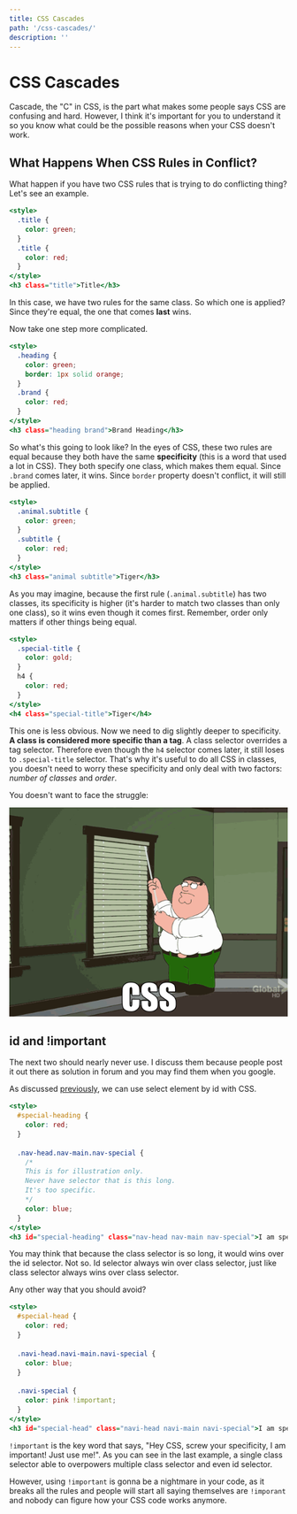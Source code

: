 ```yaml
---
title: CSS Cascades
path: '/css-cascades/'
description: ''
---
```


# CSS Cascades

Cascade, the "C" in CSS, is the part what makes some people says CSS are confusing and hard. However, I think it's important for you to understand it so you know what could be the possible reasons when your CSS doesn't work.

## What Happens When CSS Rules in Conflict?

What happen if you have two CSS rules that is trying to do conflicting thing? Let's see an example.

```htm
<style>
  .title {
    color: green;
  }
  .title {
    color: red;
  }
</style>
<h3 class="title">Title</h3>
```

In this case, we have two rules for the same class. So which one is applied? Since they're equal, the one that comes **last** wins.

Now take one step more complicated.

```htm
<style>
  .heading {
    color: green;
    border: 1px solid orange;
  }
  .brand {
    color: red;
  }
</style>
<h3 class="heading brand">Brand Heading</h3>
```

So what's this going to look like? In the eyes of CSS, these two rules are equal because they both have the same **specificity** (this is a word that used a lot in CSS). They both specify one class, which makes them equal. Since `.brand` comes later, it wins. Since `border` property doesn't conflict, it will still be applied.

```htm
<style>
  .animal.subtitle {
    color: green;
  }
  .subtitle {
    color: red;
  }
</style>
<h3 class="animal subtitle">Tiger</h3>
```

As you may imagine, because the first rule (`.animal.subtitle`) has two classes, its specificity is higher (it's harder to match two classes than only one class), so it wins even though it comes first. Remember, order only matters if other things being equal.

```htm
<style>
  .special-title {
    color: gold;
  }
  h4 {
    color: red;
  }
</style>
<h4 class="special-title">Tiger</h4>
```

This one is less obvious. Now we need to dig slightly deeper to specificity. **A class is considered more specific than a tag**. A class selector overrides a tag selector. Therefore even though the `h4` selector comes later, it still loses to `.special-title` selector. That's why it's useful to do all CSS in classes, you doesn't need to worry these specificity and only deal with two factors: _number of classes_ and _order_.

You doesn't want to face the struggle:

![Guy struggling with curtain](css-frustration.gif)

## id and !important

The next two should nearly never use. I discuss them because people post it out there as solution in forum and you may find them when you google.

As discussed [previously](/css-selectors/#other-selectors), we can use select element by id with CSS.

```htm
<style>
  #special-heading {
    color: red;
  }

  .nav-head.nav-main.nav-special {
    /*
    This is for illustration only.
    Never have selector that is this long.
    It's too specific.
    */
    color: blue;
  }
</style>
<h3 id="special-heading" class="nav-head nav-main nav-special">I am special</h3>
```

You may think that because the class selector is so long, it would wins over the id selector. Not so. Id selector always win over class selector, just like class selector always wins over class selector.

Any other way that you should avoid?

```htm
<style>
  #special-head {
    color: red;
  }

  .navi-head.navi-main.navi-special {
    color: blue;
  }

  .navi-special {
    color: pink !important;
  }
</style>
<h3 id="special-head" class="navi-head navi-main navi-special">I am special</h3>
```

`!important` is the key word that says, "Hey CSS, screw your specificity, I am important! Just use me!". As you can see in the last example, a single class selector able to overpowers multiple class selector and even id selector.

However, using `!important` is gonna be a nightmare in your code, as it breaks all the rules and people will start all saying themselves are `!imporant` and nobody can figure how your CSS code works anymore.
